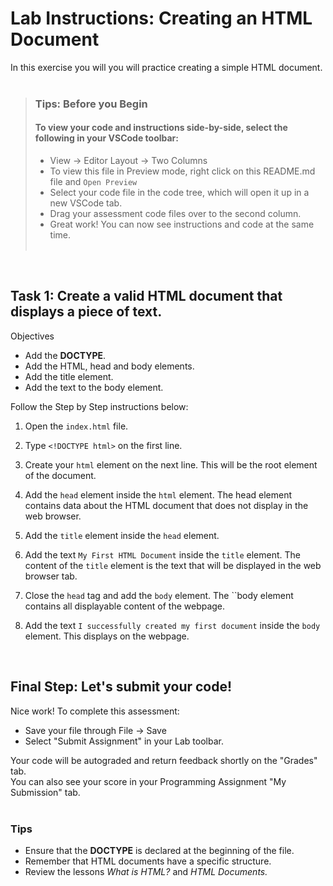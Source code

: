 # Lab Instructions: Creating an HTML Document

In this exercise you will you will practice creating a simple HTML document.<br><br>

> ### **Tips: Before you Begin**
>
> #### **To view your code and instructions side-by-side**, select the following in your VSCode toolbar:
>
> -   View -> Editor Layout -> Two Columns
> -   To view this file in Preview mode, right click on this README.md file and `Open Preview`
> -   Select your code file in the code tree, which will open it up in a new VSCode tab.
> -   Drag your assessment code files over to the second column.
> -   Great work! You can now see instructions and code at the same time.
>     <br><br>

<br>

## Task 1: Create a valid HTML document that displays a piece of text.

Objectives

-   Add the **DOCTYPE**.
-   Add the HTML, head and body elements.
-   Add the title element.
-   Add the text to the body element.

Follow the Step by Step instructions below:

1. Open the `index.html` file.

2. Type `<!DOCTYPE html>` on the first line.

3. Create your `html` element on the next line. This will be the root element of the document.

4. Add the `head` element inside the `html` element. The head element contains data about the HTML document that does not display in the web browser.

5. Add the `title` element inside the `head` element.

6. Add the text `My First HTML Document` inside the `title` element. The content of the `title` element is the text that will be displayed in the web browser tab.

7. Close the `head` tag and add the `body` element. The ``body element contains all displayable content of the webpage.

8. Add the text `I successfully created my first document` inside the `body` element. This displays on the webpage.

<br>

## Final Step: Let's submit your code!

Nice work! To complete this assessment:

-   Save your file through File -> Save
-   Select "Submit Assignment" in your Lab toolbar.

Your code will be autograded and return feedback shortly on the "Grades" tab.  
You can also see your score in your Programming Assignment "My Submission" tab.
<br> <br>

### Tips

-   Ensure that the **DOCTYPE** is declared at the beginning of the file.
-   Remember that HTML documents have a specific structure.
-   Review the lessons _What is HTML?_ and _HTML Documents._
